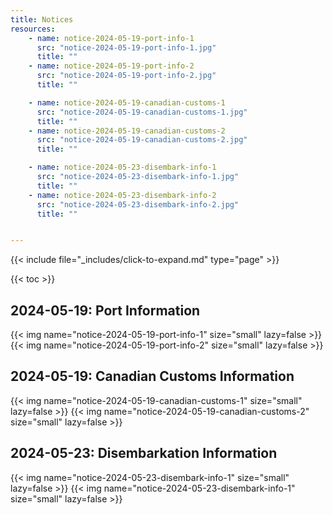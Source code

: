 ```yaml
---
title: Notices
resources:
    - name: notice-2024-05-19-port-info-1
      src: "notice-2024-05-19-port-info-1.jpg"
      title: ""
    - name: notice-2024-05-19-port-info-2
      src: "notice-2024-05-19-port-info-2.jpg"
      title: ""

    - name: notice-2024-05-19-canadian-customs-1
      src: "notice-2024-05-19-canadian-customs-1.jpg"
      title: ""
    - name: notice-2024-05-19-canadian-customs-2
      src: "notice-2024-05-19-canadian-customs-2.jpg"
      title: ""

    - name: notice-2024-05-23-disembark-info-1
      src: "notice-2024-05-23-disembark-info-1.jpg"
      title: ""
    - name: notice-2024-05-23-disembark-info-2
      src: "notice-2024-05-23-disembark-info-2.jpg"
      title: ""


---
```


{{< include file="_includes/click-to-expand.md" type="page" >}}

{{< toc >}}

## 2024-05-19: Port Information

{{< img name="notice-2024-05-19-port-info-1" size="small" lazy=false >}}
{{< img name="notice-2024-05-19-port-info-2" size="small" lazy=false >}}

## 2024-05-19: Canadian Customs Information

{{< img name="notice-2024-05-19-canadian-customs-1" size="small" lazy=false >}}
{{< img name="notice-2024-05-19-canadian-customs-2" size="small" lazy=false >}}

## 2024-05-23: Disembarkation Information

{{< img name="notice-2024-05-23-disembark-info-1" size="small" lazy=false >}}
{{< img name="notice-2024-05-23-disembark-info-1" size="small" lazy=false >}}
